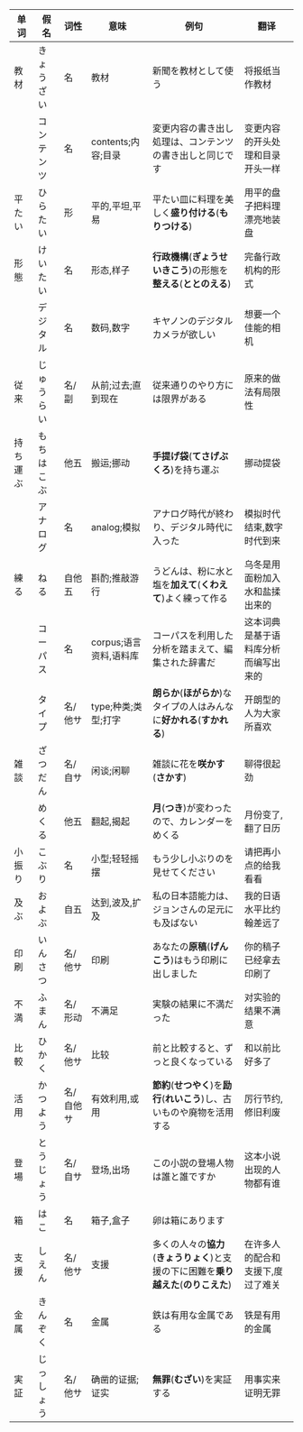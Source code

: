 
|单词|假名|词性|意味|例句|翻译|
|--|--|--|--|--|--|
|教材|きょうざい|名|教材|新聞を教材として使う|将报纸当作教材|
||コンテンツ|名|contents;内容;目录|変更内容の書き出し処理は、コンテンツの書き出しと同じです|变更内容的开头处理和目录开头一样|
|平たい|ひらたい|形|平的,平坦,平易|平たい皿に料理を美しく**盛り付ける**(**もりつける**)|用平的盘子把料理漂亮地装盘|
|形態|けいたい|名|形态,样子|**行政機構**(**ぎょうせいきこう**)の形態を**整える**(**ととのえる**)|完备行政机构的形式|
||デジタル|名|数码,数字|キヤノンのデジタルカメラが欲しい|想要一个佳能的相机|
|従来|じゅうらい|名/副|从前;过去;直到现在|従来通りのやり方には限界がある|原来的做法有局限性|
|持ち運ぶ|もちはこぶ|他五|搬运;挪动|**手提げ袋**(**てさげぶくろ**)を持ち運ぶ|挪动提袋|
||アナログ|名|analog;模拟|アナログ時代が終わり、デジタル時代に入った|模拟时代结束,数字时代到来|
|練る|ねる|自他五|斟酌;推敲游行|うどんは、粉に水と塩を**加えて**(**くわえて**)よく練って作る|乌冬是用面粉加入水和盐揉出来的|
||コーパス|名|corpus;语言资料,语料库|コーパスを利用した分析を踏まえて、編集された辞書だ|这本词典是基于语料库分析而编写出来的|
||タイプ|名/他サ|type;种类;类型;打字|**朗らか**(**ほがらか**)なタイプの人はみんなに**好かれる**(**すかれる**)|开朗型的人为大家所喜欢|
|雑談|ざつだん|名/自サ|闲谈;闲聊|雑談に花を**咲かす**(**さかす**)|聊得很起劲|
||めくる|他五|翻起,揭起|**月**(**つき**)が変わったので、カレンダーをめくる|月份变了,翻了日历|
|小振り|こぶり|名|小型;轻轻摇摆|もう少し小ぶりのを見せてください|请把再小点的给我看看|
|及ぶ|およぶ|自五|达到,波及,扩及|私の日本語能力は、ジョンさんの足元にも及ばない|我的日语水平比约翰差远了|
|印刷|いんさつ|名/他サ|印刷|あなたの**原稿**(**げんこう**)はもう印刷に出しました|你的稿子已经拿去印刷了|
|不満|ふまん|名/形动|不满足|実験の結果に不満だった|对实验的结果不满意|
|比較|ひかく|名/他サ|比较|前と比較すると、ずっと良くなっている|和以前比好多了|
|活用|かつよう|名/自他サ|有效利用,或用|**節約**(**せつやく**)を**励行**(**れいこう**)し、古いものや廃物を活用する|厉行节约,修旧利废|
|登場|とうじょう|名/自サ|登场,出场|この小説の登場人物は誰と誰ですか|这本小说出现的人物都有谁|
|箱|はこ|名|箱子,盒子|卵は箱にあります||
|支援|しえん|名/他サ|支援|多くの人々の**協力**(**きょうりょく**)と支援の下に困難を**乗り越えた**(**のりこえた**)|在许多人的配合和支援下,度过了难关|
|金属|きんぞく|名|金属|鉄は有用な金属である|铁是有用的金属|
|実証|じっしょう|名/他サ|确凿的证据;证实|**無罪**(**むざい**)を実証する|用事实来证明无罪|